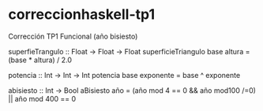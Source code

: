 # correccionhaskell-tp1
Corrección TP1 Funcional (año bisiesto)

superfieTrangulo :: Float -> Float -> Float superficieTriangulo base altura = (base * altura) / 2.0

potencia :: Int -> Int -> Int potencia base exponente = base ^ exponente

abisiesto :: Int -> Bool aBisiesto año = (año mod 4 == 0 && año mod100 /=0) || año mod 400 == 0
